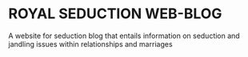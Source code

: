 # ROYAL SEDUCTION WEB-BLOG
 A website for seduction blog that entails information on seduction and jandling issues within relationships and marriages
